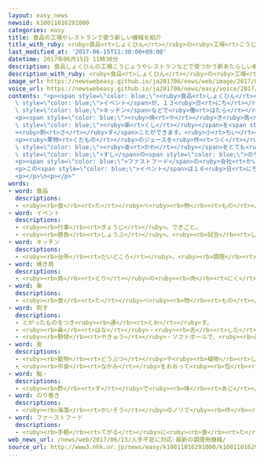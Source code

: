 ```yaml
---
layout: easy_news
newsid: k10011016291000
categories: easy
title: 食品の工場やレストランで使う新しい機械を紹介
title_with_ruby: <ruby>食品<rt>しょくひん</rt></ruby>の<ruby>工場<rt>こうじょう</rt></ruby>やレストランで<ruby>使<rt>つか</rt></ruby>う<ruby>新<rt>あたら</rt></ruby>しい<ruby>機械<rt>きかい</rt></ruby>を<ruby>紹介<rt>しょうかい</rt></ruby>
last_modified_at: '2017-06-15T11:30:00+09:00'
datetime: 2017年06月15日 11時30分
description: 食品しょくひんの工場こうじょうやレストランなどで使つかう新あたらしい機械きかいを紹介しょうかいするイベントが、１３日にちから東京とうきょうで始はじまりました。
description_with_ruby: <ruby>食品<rt>しょくひん</rt></ruby>の<ruby>工場<rt>こうじょう</rt></ruby>やレストランなどで<ruby>使<rt>つか</rt></ruby>う<ruby>新<rt>あたら</rt></ruby>しい<ruby>機械<rt>きかい</rt></ruby>を<ruby>紹介<rt>しょうかい</rt></ruby>するイベントが、１３<ruby>日<rt>にち</rt></ruby>から<ruby>東京<rt>とうきょう</rt></ruby>で<ruby>始<rt>はじ</rt></ruby>まりました。
image_url: https://newswebeasy.github.io/ja201706/news/web/image/2017/06/15/k10011016291000.jpg
voice_url: https://newswebeasy.github.io/ja201706/news/easy/voice/2017/06/15/k10011016291000.mp3
contents: "<p><span style=\"color: blue;\"><ruby>食品<rt>しょくひん</rt></ruby></span>の<ruby>工場<rt>こうじょう</rt></ruby>やレストランなどで<ruby>使<rt>つか</rt></ruby>う<ruby>新<rt>あたら</rt></ruby>しい<ruby>機械<rt>きかい</rt></ruby>を<ruby>紹介<rt>しょうかい</rt></ruby>する<span\
  \ style=\"color: blue;\">イベント</span>が、１３<ruby>日<rt>にち</rt></ruby>から<ruby>東京<rt>とうきょう</rt></ruby>で<ruby>始<rt>はじ</rt></ruby>まりました。レストランの<span\
  \ style=\"color: blue;\">キッチン</span>などで<ruby>働<rt>はたら</rt></ruby>く<ruby>人<rt>ひと</rt></ruby>の<ruby>代<rt>か</rt></ruby>わりに、<ruby>速<rt>はや</rt></ruby>く<ruby>仕事<rt>しごと</rt></ruby>ができる<ruby>小<rt>ちい</rt></ruby>さい<ruby>機械<rt>きかい</rt></ruby>も<ruby>紹介<rt>しょうかい</rt></ruby>しています。</p>\n\
  <p><span style=\"color: blue;\"><ruby>焼<rt>や</rt></ruby>き<ruby>鳥<rt>とり</rt></ruby></span>を<ruby>作<rt>つく</rt></ruby>るための<ruby>機械<rt>きかい</rt></ruby>は、<ruby>鳥肉<rt>とりにく</rt></ruby>の<ruby>真<rt>ま</rt></ruby>ん<ruby>中<rt>なか</rt></ruby>に<ruby>速<rt>はや</rt></ruby>く<span\
  \ style=\"color: blue;\"><ruby>串<rt>くし</rt></ruby></span>を<span style=\"color: blue;\"\
  ><ruby>刺<rt>さ</rt></ruby>す</span>ことができます。<ruby>小<rt>ちい</rt></ruby>さいので、<ruby>必要<rt>ひつよう</rt></ruby>なときだけテーブルの<ruby>上<rt>うえ</rt></ruby>などに<ruby>置<rt>お</rt></ruby>いて<ruby>使<rt>つか</rt></ruby>うことができます。</p>\n\
  <p><ruby>果物<rt>くだもの</rt></ruby>のジュースを<ruby>作<rt>つく</rt></ruby>るために<ruby>果物<rt>くだもの</rt></ruby>の<span\
  \ style=\"color: blue;\"><ruby>皮<rt>かわ</rt></ruby></span>をとても<ruby>速<rt>はや</rt></ruby>く<ruby>取<rt>と</rt></ruby>ることができる<ruby>機械<rt>きかい</rt></ruby>や、<span\
  \ style=\"color: blue;\">すし</span>の<span style=\"color: blue;\">のり<ruby>巻<rt>ま</rt></ruby>き</span>を<ruby>簡単<rt>かんたん</rt></ruby>に<ruby>作<rt>つく</rt></ruby>ることができる<ruby>機械<rt>きかい</rt></ruby>などもあります。</p>\n\
  <p><span style=\"color: blue;\">ファストフード</span>の<ruby>会社<rt>かいしゃ</rt></ruby>の<ruby>人<rt>ひと</rt></ruby>は「<ruby>働<rt>はたら</rt></ruby>く<ruby>人<rt>ひと</rt></ruby>が<ruby>足<rt>た</rt></ruby>りなくて<ruby>困<rt>こま</rt></ruby>っているので、<ruby>店<rt>みせ</rt></ruby>で<ruby>役<rt>やく</rt></ruby>に<ruby>立<rt>た</rt></ruby>つ<ruby>機械<rt>きかい</rt></ruby>を<ruby>探<rt>さが</rt></ruby>しています」と<ruby>話<rt>はな</rt></ruby>していました。</p>\n\
  <p>この<span style=\"color: blue;\">イベント</span>は１６<ruby>日<rt>にち</rt></ruby>まで<ruby>東京都<rt>とうきょうと</rt></ruby><ruby>江東区<rt>こうとうく</rt></ruby>の<ruby>東京<rt>とうきょう</rt></ruby>ビッグサイトで<ruby>行<rt>おこな</rt></ruby>っています。</p>\n\
  <p></p>\n<p></p>"
words:
- word: 食品
  descriptions:
  - <ruby><rb>食</rb><rt>た</rt></ruby>べ<ruby><rb>物</rb><rt>もの</rt></ruby>となるもの。<ruby><rb>食</rb><rt>た</rt></ruby>べ<ruby><rb>物</rb><rt>もの</rt></ruby>。
- word: イベント
  descriptions:
  - <ruby><rb>行事</rb><rt>ぎょうじ</rt></ruby>。できごと。
  - <ruby><rb>勝負</rb><rt>しょうぶ</rt></ruby>。<ruby><rb>試合</rb><rt>しあい</rt></ruby>。
- word: キッチン
  descriptions:
  - <ruby><rb>台所</rb><rt>だいどころ</rt></ruby>。<ruby><rb>調理</rb><rt>ちょうり</rt></ruby>をする<ruby><rb>場所</rb><rt>ばしょ</rt></ruby>。
- word: 焼き鳥
  descriptions:
  - <ruby><rb>鳥</rb><rt>とり</rt></ruby>の<ruby><rb>肉</rb><rt>にく</rt></ruby>や、もつをくしにさして<ruby><rb>焼</rb><rt>や</rt></ruby>き、<ruby><rb>味</rb><rt>あじ</rt></ruby>をつけた<ruby><rb>食</rb><rt>た</rt></ruby>べ<ruby><rb>物</rb><rt>もの</rt></ruby>。
- word: 串
  descriptions:
  - <ruby><rb>食</rb><rt>た</rt></ruby>べ<ruby><rb>物</rb><rt>もの</rt></ruby>などを、<ruby><rb>突</rb><rt>つ</rt></ruby>きさすのに<ruby><rb>使</rb><rt>つか</rt></ruby>う<ruby><rb>細</rb><rt>ほそ</rt></ruby>い<ruby><rb>棒</rb><rt>ぼう</rt></ruby>。
- word: 刺す
  descriptions:
  - とがったものをつき<ruby><rb>通</rb><rt>とお</rt></ruby>す。
  - <ruby><rb>鼻</rb><rt>はな</rt></ruby>・<ruby><rb>舌</rb><rt>した</rt></ruby>・はだなどに、するどい<ruby><rb>刺激</rb><rt>しげき</rt></ruby>をあたえる。
  - <ruby><rb>野球</rb><rt>やきゅう</rt></ruby>・ソフトボールで、<ruby><rb>走者</rb><rt>そうしゃ</rt></ruby>にタッチして、アウトにする。
- word: 皮
  descriptions:
  - <ruby><rb>動物</rb><rt>どうぶつ</rt></ruby>や<ruby><rb>植物</rb><rt>しょくぶつ</rt></ruby>などの<ruby><rb>外側</rb><rt>そとがわ</rt></ruby>を<ruby><rb>包</rb><rt>つつ</rt></ruby>んでいるもの。
  - <ruby><rb>中身</rb><rt>なかみ</rt></ruby>をおおって<ruby><rb>包</rb><rt>つつ</rt></ruby>んでいるもの。
- word: 鮨・
  descriptions:
  - <ruby><rb>酢</rb><rt>す</rt></ruby>で<ruby><rb>味</rb><rt>あじ</rt></ruby>をつけたご<ruby><rb>飯</rb><rt>はん</rt></ruby>に、<ruby><rb>魚</rb><rt>さかな</rt></ruby>や、<ruby><rb>貝</rb><rt>かい</rt></ruby>・<ruby><rb>野菜</rb><rt>やさい</rt></ruby>などをのせたり、<ruby><rb>混</rb><rt>ま</rt></ruby>ぜたりした<ruby><rb>食</rb><rt>た</rt></ruby>べ<ruby><rb>物</rb><rt>もの</rt></ruby>。にぎりずし・<ruby><rb>巻</rb><rt>ま</rt></ruby>きずし・ちらしずしなど。
- word: のり巻き
  descriptions:
  - <ruby><rb>海藻</rb><rt>かいそう</rt></ruby>のノリで<ruby><rb>作</rb><rt>つく</rt></ruby>った<ruby><rb>食品</rb><rt>しょくひん</rt></ruby>で<ruby><rb>巻</rb><rt>ま</rt></ruby>いた、すし。
- word: ファーストフード
  descriptions:
  - <ruby><rb>手軽</rb><rt>てがる</rt></ruby>に<ruby><rb>食</rb><rt>た</rt></ruby>べられる<ruby><rb>簡単</rb><rt>かんたん</rt></ruby>な<ruby><rb>食</rb><rt>た</rt></ruby>べ<ruby><rb>物</rb><rt>もの</rt></ruby>。ハンバーガーやフライドチキンなど。ファストフード。
web_news_url: /news/web/2017/06/13/人手不足に対応-最新の調理用機械/
source_url: http://www3.nhk.or.jp/news/easy/k10011016291000/k10011016291000.html
...
```

